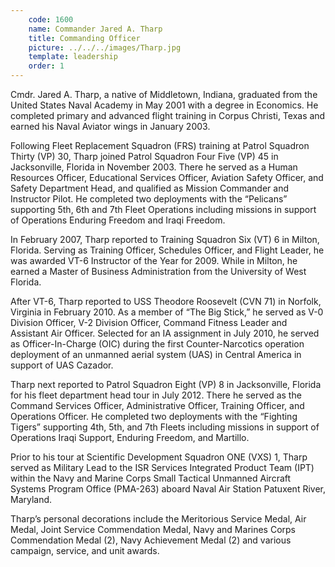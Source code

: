```yaml
---
    code: 1600
    name: Commander Jared A. Tharp
    title: Commanding Officer
    picture: ../../../images/Tharp.jpg
    template: leadership
    order: 1
---
```

Cmdr. Jared A. Tharp, a native of Middletown, Indiana, graduated from the United States Naval Academy in May 2001 with a degree in Economics. He completed primary and advanced flight training in Corpus Christi, Texas and earned his Naval Aviator wings in January 2003.

Following Fleet Replacement Squadron (FRS) training at Patrol Squadron Thirty (VP) 30, Tharp joined Patrol Squadron Four Five (VP) 45 in Jacksonville, Florida in November 2003. There he served as a Human Resources Officer, Educational Services Officer, Aviation Safety Officer, and Safety Department Head, and qualified as Mission Commander and Instructor Pilot. He completed two deployments with the “Pelicans” supporting 5th, 6th and 7th Fleet Operations including missions in support of Operations Enduring Freedom and Iraqi Freedom.

In February 2007, Tharp reported to Training Squadron Six (VT) 6 in Milton, Florida. Serving as Training Officer, Schedules Officer, and Flight Leader, he was awarded VT-6 Instructor of the Year for 2009. While in Milton, he earned a Master of Business Administration from the University of West Florida.

After VT-6, Tharp reported to USS Theodore Roosevelt (CVN 71) in Norfolk, Virginia in February 2010. As a member of “The Big Stick,” he served as V-0 Division Officer, V-2 Division Officer, Command Fitness Leader and Assistant Air Officer. Selected for an IA assignment in July 2010, he served as Officer-In-Charge (OIC) during the first Counter-Narcotics operation deployment of an unmanned aerial system (UAS) in Central America in support of UAS Cazador.

Tharp next reported to Patrol Squadron Eight (VP) 8 in Jacksonville, Florida for his fleet department head tour in July 2012. There he served as the Command Services Officer, Administrative Officer, Training Officer, and Operations Officer. He completed two deployments with the “Fighting Tigers” supporting 4th, 5th, and 7th Fleets including missions in support of Operations Iraqi Support, Enduring Freedom, and Martillo.

Prior to his tour at Scientific Development Squadron ONE (VXS) 1, Tharp served as Military Lead to the ISR Services Integrated Product Team (IPT) within the Navy and Marine Corps Small Tactical Unmanned Aircraft Systems Program Office (PMA-263) aboard Naval Air Station Patuxent River, Maryland.

Tharp’s personal decorations include the Meritorious Service Medal, Air Medal, Joint Service Commendation Medal, Navy and Marines Corps Commendation Medal (2), Navy Achievement Medal (2) and various campaign, service, and unit awards.